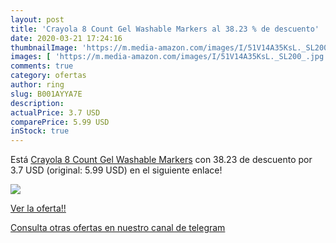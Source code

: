 ```yaml
---
layout: post
title: 'Crayola 8 Count Gel Washable Markers al 38.23 % de descuento'
date: 2020-03-21 17:24:16
thumbnailImage: 'https://m.media-amazon.com/images/I/51V14A35KsL._SL200_.jpg'
images: [ 'https://m.media-amazon.com/images/I/51V14A35KsL._SL200_.jpg' ]
comments: true
category: ofertas
author: ring
slug: B001AYYA7E
description:
actualPrice: 3.7 USD
comparePrice: 5.99 USD
inStock: true
---
```


Está [Crayola 8 Count Gel Washable Markers](https://www.amazon.com/dp/B001AYYA7E/?tag=redken08-20) con 38.23 de descuento por 3.7 USD (original: 5.99 USD) en el siguiente enlace!

[![](https://m.media-amazon.com/images/I/51V14A35KsL._SL200_.jpg)](https://www.amazon.com/dp/B001AYYA7E/?tag=redken08-20)

[Ver la oferta!!](https://www.amazon.com/dp/B001AYYA7E/?tag=redken08-20)

[Consulta otras ofertas en nuestro canal de telegram](https://t.me/s/ofertas25)
